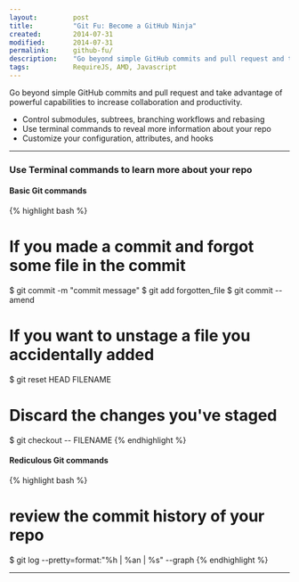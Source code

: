 ```yaml
---
layout:         post
title:          "Git Fu: Become a GitHub Ninja"
created:        2014-07-31
modified:       2014-07-31
permalink:      github-fu/
description:    "Go beyond simple GitHub commits and pull request and take advantage of powerful capabilities to increase collaboration and productivity."
tags:           RequireJS, AMD, Javascript
---
```


Go beyond simple GitHub commits and pull request and take advantage of powerful capabilities to increase collaboration and productivity.

* Control submodules, subtrees, branching workflows and rebasing
* Use terminal commands to reveal more information about your repo
* Customize your configuration, attributes, and hooks
<!--more-->

----------------

### Use Terminal commands to learn more about your repo

#### Basic Git commands



{% highlight bash %}
# If you made a commit and forgot some file in the commit
$ git commit -m "commit message"
$ git add forgotten_file
$ git commit --amend
# If you want to unstage a file you accidentally added
$ git reset HEAD FILENAME
# Discard the changes you've staged
$ git checkout -- FILENAME
{% endhighlight %}

#### Rediculous Git commands

{% highlight bash %}
# review the commit history of your repo
$ git log --pretty=format:"%h | %an | %s" --graph
{% endhighlight %}

----------------